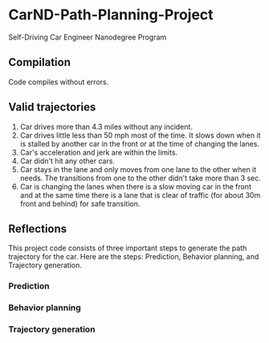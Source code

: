 # CarND-Path-Planning-Project
Self-Driving Car Engineer Nanodegree Program
## Compilation
Code compiles without errors.

## Valid trajectories
1. Car drives more than 4.3 miles without any incident.
2. Car drives little less than 50  mph most of the time. It slows down when it is stalled by another car in the front or at the time of changing the lanes.
3. Car's acceleration and jerk are within the limits.
4. Car didn't hit any other cars.
5. Car stays in the lane and only moves from one lane to the other when it needs. The transitions from one to the other didn't take more than 3 sec.
6. Car is changing the lanes when there is a slow moving car in the front and at the same time there is a lane that is clear of traffic (for about 30m front and behind) for safe transition.

## Reflections

This project code consists of three important steps to generate the path trajectory for the car. Here are the steps: Prediction, Behavior planning, and Trajectory generation.

### Prediction


### Behavior planning

### Trajectory generation

